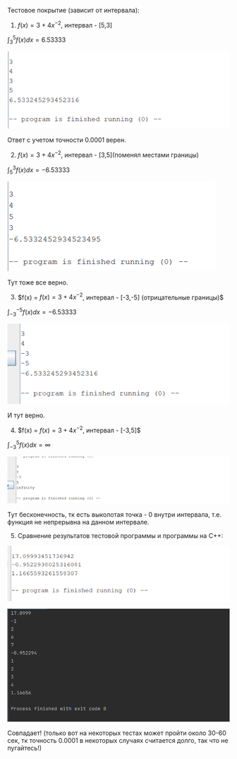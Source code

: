 Тестовое покрытие (зависит от интервала):
1) $f(x) = 3 + 4x^{-2}$, интервал - [5,3]

  $\int_3^5 f(x)dx = 6.53333$
  
![](1.png)

Ответ с учетом точности 0.0001 верен.

2) $f(x) = 3 + 4x^{-2}$, интервал - [3,5](поменял местами границы)

$\int_5^3 f(x)dx = -6.53333$

![](2.png)

Тут тоже все верно.

3) $f(x) = $f(x) = 3 + 4x^{-2}$, интервал - [-3,-5] (отрицательные границы)$

$\int_{-3}^{-5} f(x)dx = -6.53333$

![](3.png)

И тут верно.

4) $f(x) = $f(x) = 3 + 4x^{-2}$, интервал - [-3,5]$


$\int_{-3}^5 f(x)dx = \infty$

![](4.png)

Тут бесконечность, тк есть выколотая точка  - 0 внутри интервала, т.е. функция не непрерывна на данном интервале.

5) Сравнение результатов тестовой программы и программы на С++:

![](5.png)

![](7.png)

Совпадает! (только вот на некоторых тестах может пройти около 30-60 сек, тк точность 0.0001 в некоторых случаях считается долго, так что не пугайтесь!)
